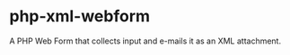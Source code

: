 php-xml-webform
===============

A PHP Web Form that collects input and e-mails it as an XML attachment.
